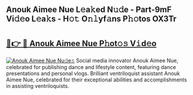 ## Anouk Aimee Nue L𝚎a𝚔ed N𝚞𝚍e - Part-9mF Vi𝚍𝚎o L𝚎a𝚔s - H𝚘𝚝 O𝚗𝚕yf𝚊ns P𝚑𝚘tos OX3Tr

# <h2><a href="http://kf1t0g.oniu.top/?m=Anouk+Aimee+Nue">🔗👉 🔴 Anouk Aimee Nue P𝚑ot𝚘𝚜 V𝚒d𝚎o</a></h2>

[![Anouk Aimee Nue Nu𝚍e𝚜](https://i.imgur.com/0qMVB7G.gif)](http://kf1t0g.oniu.top/?m=Anouk+Aimee+Nue)
Social media innovator Anouk Aimee Nue, celebrated for publishing dance and lifestyle content, featuring dance presentations and personal vlogs. Brilliant ventriloquist assistant Anouk Aimee Nue, celebrated for their exceptional abilities and accomplishments in assisting ventriloquists.  
